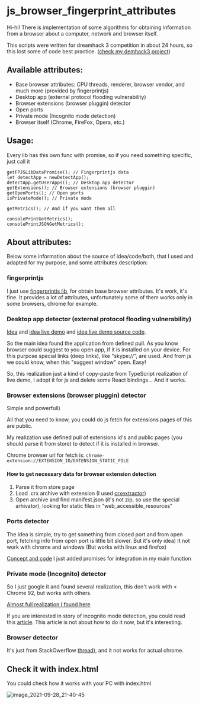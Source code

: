 # js_browser_fingerprint_attributes

Hi-hi!
There is implementation of some algorithms for obtaining information from a browser about a computer, network and browser itself.

This scripts were written for dreamhack 3 competition in about 24 hours, so this lost some of code best practice. (<a href="https://github.com/pymq/demhack3">check my demhack3 project</a>)

## Available attributes:

- Base browser attributes: CPU threads, renderer, browser vendor, and much more (provided by fingerprintjs)
- Desktop app (external protocol flooding vulnerability)
- Browser extensions (browser pluggin) detector
- Open ports
- Private mode (Incognito mode detection)
- Browser itself (Chrome, FireFox, Opera, etc.)

## Usage:

Every lib has this own func with promise, so if you need something specific, just call it

```
getFPJSLibDataPromise(); // Fingerprintjs data
let detectApp = newDetectApp();
detectApp.getUserApps(); // Desktop app detector
getExtensions(); // Browser extensions (browser pluggin)
getOpenPorts(); // Open ports
isPrivateMode(); // Private mode

getMetrics(); // And if you want them all

consolePrintGetMetrics();
consolePrintJSONGetMetrics();
```

## About attributes:

Below some information about the source of idea/code/both, that I used and adapted for my purpose, and some attributes description:

### fingerprintjs

I just use <a href="https://github.com/fingerprintjs/fingerprintjs">fingerprintjs lib</a>, for obtain base browser attributes. It's work, it's fine.
It provides a lot of attributes, unfortunately some of them works only in some browsers, chrome for example. 
 
 ### Desktop app detector (external protocol flooding vulnerability)
 
 <a href="https://fingerprintjs.com/blog/external-protocol-flooding/">Idea</a> and <a href="https://schemeflood.com/">idea live demo</a> and <a href="https://github.com/fingerprintjs/external-protocol-flooding">idea live demo source code</a>. 
 
So the main idea found the application from defined pull. As you know browser could suggest to you open app, if it is installed on your device. For this purpose special links (deep links), like "skype://", are used. And from js we could know, when this "suggest window" open. Easy! 

So, this realization just a kind of copy-paste from TypeScript realization of live demo, I adopt it for js and delete some React bindings... And it works.

### Browser extensions (browser pluggin) detector

Simple and powerfull) 

All that you need to know, you could do js fetch for extensions pages of this are public.

My realization use defined pull of extensions id's and public pages (you should parse it from store) to detect if it is installed in browser. 

Chrome browser url for fetch is:
``
 chrome-extension://EXTENSION_ID/EXTENSION_STATIC_FILE
``

#### How to get necessary data for browser extension detection

1. Parse it from store page
2. Load .crx archive with extension (I used <a href="https://crxextractor.com/">crxextractor</a>)
3. Open archive and find manifest.json (it's not zip, so use the special arhivator), looking for static files in "web_accessible_resources"

### Ports detector

The idea is simple, try to get something from closed port and from open port, fetching info from open port is little bit slower. But it's only idea) It not work with chrome and windows (But works with linux and firefox)

<a href="https://incolumitas.com/2021/01/10/browser-based-port-scanning/">Concept and code</a> I just added promises for integration in my main function

### Private mode (Incognito) detector

So I just google it and found several realization, this don't work with < Chrome 92, but works with others.

<a href="https://gist.github.com/jherax/a81c8c132d09cc354a0e2cb911841ff1">Almost full realization I found here</a>

If you are interested in story of incognito mode detection, you could read this <a href="https://fingerprintjs.com/blog/incognito-mode-detection/">article</a>. This article is not about how to do it now, but it's interesting.

### Browser detector

It's just from StackOwerflow <a href="https://stackoverflow.com/a/9851769">thread</a>), and it not works for actual chrome. 

## Check it with index.html

You could check how it works with your PC with index.html

![image_2021-09-28_21-40-45](https://user-images.githubusercontent.com/42908925/135504108-5f7c41bc-eefb-4103-a75c-9a19891d9e5f.png)

